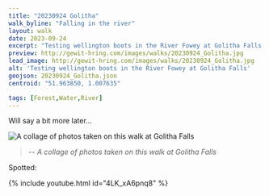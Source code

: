 ```yaml
---
title: "20230924 Golitha"
walk_byline: "Falling in the river"
layout: walk
date: 2023-09-24
excerpt: "Testing wellington boots in the River Fowey at Golitha Falls."
preview: http://gewit-hring.com/images/walks/20230924_Golitha.jpg
lead_image: http://gewit-hring.com/images/walks/20230924_Golitha.jpg
alt: 'Testing wellington boots in the River Fowey at Golitha Falls'
geojson: 20230924_Golitha.json
centroid: "51.963850, 1.007635"

tags: [Forest,Water,River]
---
```

Will say a bit more later...

![A collage of photos taken on this walk at Golitha Falls]({{site.url}}/images/walks/20230924-Golitha-Collage.jpg)
>-- <cite>A collage of photos taken on this walk at Golitha Falls</cite>

Spotted:   


{% include youtube.html id="4LK_xA6pnq8" %} 
